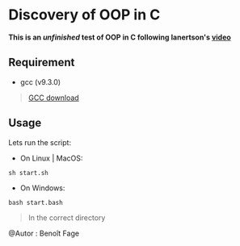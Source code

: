 # Discovery of OOP in C

**This is an _unfinished_ test of OOP in C following Ianertson's [video](https://www.youtube.com/watch?v=t3BkpZojfVE)**

## Requirement

- gcc (v9.3.0)

> [GCC download](https://gcc.gnu.org/install/index.html)

## Usage

Lets run the script:

- On Linux | MacOS:
```
sh start.sh
```
- On Windows:
```
bash start.bash
```

> In the correct directory

@Autor : Benoît Fage
